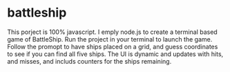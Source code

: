 # battleship
 This porject is 100% javascript. I emply node.js to create a terminal based game of BattleShip. 
 Run the project in your terminal to launch the game. Follow the promopt to have ships placed on a grid, and guess coordinates to see if you can find all five ships. 
 The UI is dynamic and updates with hits, and misses, and includs counters for the ships remaining.
